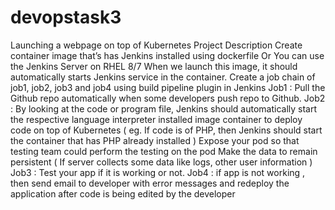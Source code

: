 # devopstask3
Launching a webpage on top of Kubernetes Project Description  Create container image that’s has Jenkins installed using dockerfile Or You can use the Jenkins Server on RHEL 8/7 When we launch this image, it should automatically starts Jenkins service in the container. Create a job chain of job1, job2, job3 and job4 using build pipeline plugin in Jenkins Job1 : Pull the Github repo automatically when some developers push repo to Github. Job2 : By looking at the code or program file, Jenkins should automatically start the respective language interpreter installed image container to deploy code on top of Kubernetes ( eg. If code is of PHP, then Jenkins should start the container that has PHP already installed ) Expose your pod so that testing team could perform the testing on the pod Make the data to remain persistent ( If server collects some data like logs, other user information ) Job3 : Test your app if it is working or not. Job4 : if app is not working , then send email to developer with error messages and redeploy the application after code is being edited by the developer
